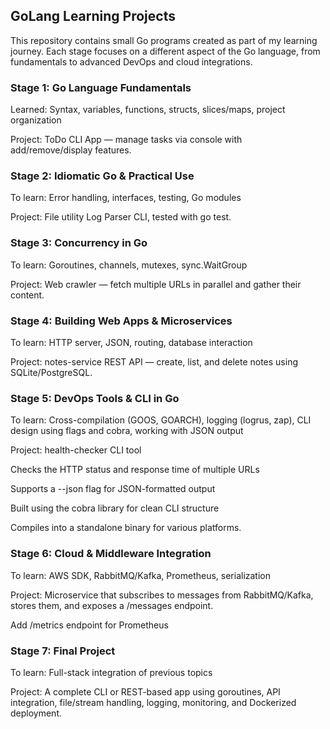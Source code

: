 ## GoLang Learning Projects
This repository contains small Go programs created as part of my learning journey. Each stage focuses on a different aspect of the Go language, from fundamentals to advanced DevOps and cloud integrations.

### Stage 1: Go Language Fundamentals
Learned: Syntax, variables, functions, structs, slices/maps, project organization

Project: ToDo CLI App — manage tasks via console with add/remove/display features.

### Stage 2: Idiomatic Go & Practical Use
To learn: Error handling, interfaces, testing, Go modules

Project: File utility Log Parser CLI, tested with go test.

### Stage 3: Concurrency in Go
To learn: Goroutines, channels, mutexes, sync.WaitGroup

Project: Web crawler — fetch multiple URLs in parallel and gather their content.

### Stage 4: Building Web Apps & Microservices
To learn: HTTP server, JSON, routing, database interaction

Project: notes-service REST API — create, list, and delete notes using SQLite/PostgreSQL.

### Stage 5: DevOps Tools & CLI in Go
To learn: Cross-compilation (GOOS, GOARCH), logging (logrus, zap), CLI design using flags and cobra, working with JSON output

Project: health-checker CLI tool

Checks the HTTP status and response time of multiple URLs

Supports a --json flag for JSON-formatted output

Built using the cobra library for clean CLI structure

Compiles into a standalone binary for various platforms.

### Stage 6: Cloud & Middleware Integration
To learn: AWS SDK, RabbitMQ/Kafka, Prometheus, serialization

Project: Microservice that subscribes to messages from RabbitMQ/Kafka, stores them, and exposes a /messages endpoint.

Add /metrics endpoint for Prometheus

### Stage 7: Final Project
To learn: Full-stack integration of previous topics

Project: A complete CLI or REST-based app using goroutines, API integration, file/stream handling, logging, monitoring, and Dockerized deployment.